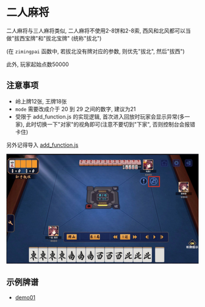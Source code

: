 # 二人麻将

二人麻将与三人麻将类似, 二人麻将不使用2-8饼和2-8索, 西风和北风都可以当做"拔西宝牌"和"拔北宝牌" (统称"拔北")

(在 `zimingpai` 函数中, 若拔北没有牌对应的参数, 则优先"拔北", 然后"拔西")

此外, 玩家起始点数50000

## 注意事项

- 岭上牌12张, 王牌18张
- `mode` 需要改成介于 20 到 29 之间的数字, 建议为21
- 受限于 add_function.js 的实现逻辑, 首次进入回放时玩家会显示异常(多一家),
  此时切换一下"对家"的视角即可(注意不要切到"下家", 否则控制台会报错卡住)

另外记得导入 [add_function.js](../../../add_function.js)

![pic/img01.jpg](pic/img01.jpg)

## 示例牌谱

- [demo01](demo01.js)
